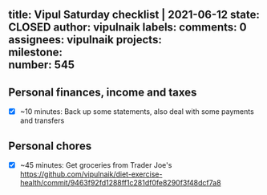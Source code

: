 title:	Vipul Saturday checklist | 2021-06-12
state:	CLOSED
author:	vipulnaik
labels:	
comments:	0
assignees:	vipulnaik
projects:	
milestone:	
number:	545
--
## Personal finances, income and taxes

- [x] ~10 minutes: Back up some statements, also deal with some payments and transfers

## Personal chores

- [x] ~45 minutes: Get groceries from Trader Joe's https://github.com/vipulnaik/diet-exercise-health/commit/9463f92fd1288ff1c281df0fe8290f3f48dcf7a8
